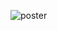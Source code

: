 ![poster](https://user-images.githubusercontent.com/711344/232730189-6bb8c6be-19d2-4332-93b1-aec4ad769aff.png)
